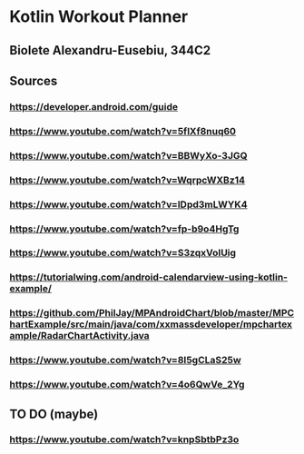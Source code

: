 # Kotlin Workout Planner
## Biolete Alexandru-Eusebiu, 344C2

## Sources
### https://developer.android.com/guide
### https://www.youtube.com/watch?v=5flXf8nuq60
### https://www.youtube.com/watch?v=BBWyXo-3JGQ
### https://www.youtube.com/watch?v=WqrpcWXBz14
### https://www.youtube.com/watch?v=lDpd3mLWYK4
### https://www.youtube.com/watch?v=fp-b9o4HgTg
### https://www.youtube.com/watch?v=S3zqxVoIUig
### https://tutorialwing.com/android-calendarview-using-kotlin-example/
### https://github.com/PhilJay/MPAndroidChart/blob/master/MPChartExample/src/main/java/com/xxmassdeveloper/mpchartexample/RadarChartActivity.java
### https://www.youtube.com/watch?v=8I5gCLaS25w
### https://www.youtube.com/watch?v=4o6QwVe_2Yg

## TO DO (maybe)
### https://www.youtube.com/watch?v=knpSbtbPz3o

